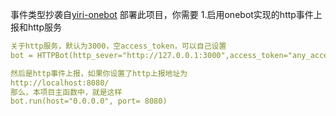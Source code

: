 事件类型抄袭自[yiri-onebot](https://github.com/YiriMiraiProject/YiriOneBot)
部署此项目，你需要
1.启用onebot实现的http事件上报和http服务
```yaml
关于http服务，默认为3000，空access_token，可以自己设置
bot = HTTPBot(http_sever="http://127.0.0.1:3000",access_token="any_access_token")

然后是http事件上报，如果你设置了http上报地址为
http://localhost:8080/
那么，本项目主函数中，就是这样
bot.run(host="0.0.0.0", port= 8080)
```